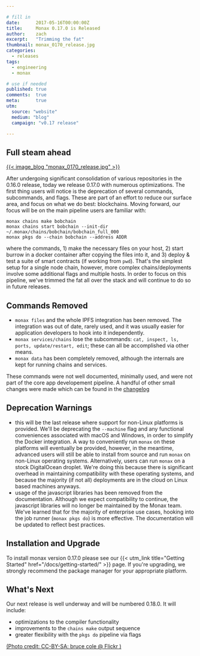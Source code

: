 ```yaml
---

# fill in
date:      2017-05-16T00:00:00Z
title:     Monax 0.17.0 is Released
author:    zach
excerpt:   "Trimming the fat"
thumbnail: monax_0170_release.jpg
categories:
  - releases
tags:
  - engineering
  - monax

# use if needed
published: true
comments:  true
meta:      true
utm:
  source: "website"
  medium: "blog"
  campaign: "v0.17 release"

---
```


## Full steam ahead
[{{< image_blog "monax_0170_release.jpg" >}}](https://www.flickr.com/photos/104516583@N07/33842764435/)

After undergoing significant consolidation of various repositories in the 0.16.0 release, today we release 0.17.0 with numerous optimizations. The first thing users will notice is the deprecation of several commands, subcommands, and flags. These are part of an effort to reduce our surface area, and focus on what we do best: blockchains. Moving forward, our focus will be on the main pipeline users are familiar with:

```
monax chains make bobchain
monax chains start bobchain --init-dir ~/.monax/chains/bobchain/bobchain_full_000
monax pkgs do --chain bobchain --address ADDR
```

where the commands, 1) make the necessary files on your host, 2) start burrow in a docker container after copying the files into it, and 3) deploy & test a suite of smart contracts (if working from `pwd`). That's the simplest setup for a single node chain, however, more complex chains/deployments involve some additional flags and multiple hosts. In order to focus on this pipeline, we've trimmed the fat all over the stack and will continue to do so in future releases.

## Commands Removed
* `monax files` and the whole IPFS integration has been removed. The integration was out of date, rarely used, and it was usually easier for application developers to hook into it independently.
* `monax services/chains` lose the subcommands: `cat, inspect, ls, ports, update/restart, edit`; these can all be accomplished via other means.
* `monax data` has been completely removed, although the internals are kept for running chains and services.

These commands were not well documented, minimally used, and were not part of the core app developement pipeline. A handful of other small changes were made which can be found in the [changelog](https://github.com/monax/cli/blob/master/CHANGELOG.md)

## Deprecation Warnings
* this will be the last release where support for non-Linux platforms is provided. We'll be deprecating the `--machine` flag and any functional conveniences associated with macOS and Windows, in order to simplify the Docker integration. A way to conveniently run `monax` on these platforms will eventually be provided, however, in the meantime, advanced users will still be able to install from source and run `monax` on non-Linux operating systems. Alternatively, users can run `monax` on a stock DigitalOcean droplet. We're doing this because there is significant overhead in maintaining compatibility with these operating systems, and because the majority (if not all) deployments are in the cloud on Linux based machines anyways.
* usage of the javascript libraries has been removed from the documentation. Although we expect compatibility to continue, the javascript libraries will no longer be maintained by the Monax team. We've learned that for the majority of enterprise use cases, hooking into the job runner (`monax pkgs do`) is more effective. The documentation will be updated to reflect best practices.

## Installation and Upgrade

To install monax version 0.17.0 please see our {{< utm_link title="Getting Started" href="/docs/getting-started/" >}} page. If you're upgrading, we strongly recommend the package manager for your appropriate platform.

## What's Next

Our next release is well underway and will be numbered 0.18.0. It will include:
* optimizations to the compiler functionality
* improvements to the `chains make` output sequence
* greater flexibility with the `pkgs do` pipeline via flags

[(Photo credit: CC-BY-SA: bruce cole @ Flickr )](https://www.flickr.com/photos/104516583@N07/33842764435/)

